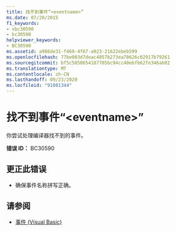 ```yaml
---
title: 找不到事件“<eventname>”
ms.date: 07/20/2015
f1_keywords:
- vbc30590
- bc30590
helpviewer_keywords:
- BC30590
ms.assetid: a986de31-f469-4f67-a923-21622ebeb599
ms.openlocfilehash: 77be003d7deac4857b273ea70626c02917b79261
ms.sourcegitcommit: bf5c5850654187705bc94cc40ebfb62fe346ab02
ms.translationtype: MT
ms.contentlocale: zh-CN
ms.lasthandoff: 09/23/2020
ms.locfileid: "91081344"
---
```

# <a name="event-eventname-cannot-be-found"></a>找不到事件“\<eventname>”

你尝试处理编译器找不到的事件。  
  
 **错误 ID：** BC30590  
  
## <a name="to-correct-this-error"></a>更正此错误  
  
- 确保事件名称拼写正确。  
  
## <a name="see-also"></a>请参阅

- [事件 (Visual Basic)](../programming-guide/language-features/events/index.md)
